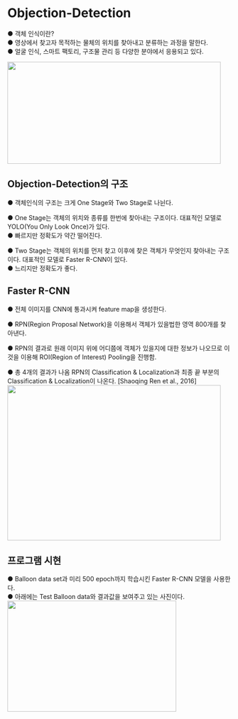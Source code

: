 # Objection-Detection  
● 객체 인식이란?  
● 영상에서 찾고자 목적하는 물체의 위치를 찾아내고 분류하는 과정을 말한다.  
●  얼굴 인식, 스마트 팩토리, 구조물 관리 등 다양한 분야에서 응용되고 있다.

<img src="https://user-images.githubusercontent.com/98728682/153541046-76ce92af-64ae-40da-b49f-b80de477a92c.jpg" width="480" height="230">

## Objection-Detection의 구조  
● 객체인식의 구조는 크게 One Stage와 Two Stage로 나뉜다.  

● One Stage는 객체의 위치와 종류를 한번에 찾아내는 구조이다. 대표적인 모델로 YOLO(You Only Look Once)가 있다.    
● 빠르지만 정확도가 약간 떨어진다.  

● Two Stage는 객체의 위치를 먼저 찾고 이후에 찾은 객체가 무엇인지 찾아내는 구조이다. 대표적인 모델로 Faster R-CNN이 있다.  
● 느리지만 정확도가 좋다.

## Faster R-CNN
● 전체 이미지를 CNN에 통과시켜 feature map을 생성한다.  

● RPN(Region Proposal Network)을 이용해서 객체가 있을법한 영역 800개를 찾아낸다.  

● RPN의 결과로 원래 이미지 위에 어디쯤에 객체가 있을지에 대한 정보가 나오므로 이것을 이용해 ROI(Region of Interest) Pooling을 진행함.  

● 총 4개의 결과가 나옴 RPN의 Classification & Localization과 최종 끝 부분의 Classification &  Localization이 나온다. [Shaoqing Ren et al., 2016]
<img src="https://user-images.githubusercontent.com/98728682/153544846-fe9ca3dc-54cf-4186-8931-4872c5635804.png" width="480" height="350">  

## 프로그램 시현
● Balloon data set과 미리 500 epoch까지 학습시킨 Faster R-CNN 모델을 사용한다.  
● 아래에는 Test Balloon data와 결과값을 보여주고 있는 사진이다.  
<img src="https://user-images.githubusercontent.com/98728682/153546310-6d701e67-c25f-407e-9547-5c01d3e02877.png" width="380" height="250"> 
